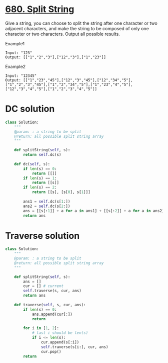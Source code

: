 # [680. Split String](https://www.lintcode.com/problem/split-string/description)

Give a string, you can choose to split the string after one character or two adjacent characters, and make the string to be composed of only one character or two characters. Output all possible results.

Example1
```
Input: "123"
Output: [["1","2","3"],["12","3"],["1","23"]]
```
Example2
```
Input: "12345"
Output: [["1","23","45"],["12","3","45"],["12","34","5"],["1","2","3","45"],["1","2","34","5"],["1","23","4","5"],["12","3","4","5"],["1","2","3","4","5"]]
```

# DC solution
```python
class Solution:
    """
    @param: : a string to be split
    @return: all possible split string array
    """

    def splitString(self, s):
        return self.dc(s)
        
    def dc(self, s):
        if len(s) == 0:
            return [[]]
        if len(s) == 1:
            return [[s]]
        if len(s) == 2:
            return [[s], [s[0], s[1]]]
        
        ans1 = self.dc(s[1:])
        ans2 = self.dc(s[2:])
        ans = [[s[:1]] + a for a in ans1] + [[s[:2]] + a for a in ans2]
        return ans
```

# Traverse solution
```python
class Solution:
    """
    @param: : a string to be split
    @return: all possible split string array
    """

    def splitString(self, s):
        ans = []
        cur = [] # current
        self.traverse(s, cur, ans)
        return ans
        
    def traverse(self, s, cur, ans):
        if len(s) == 0:
            ans.append(cur[:])
            return
            
        for i in [1, 2]:
            # last i should be len(s)
            if i <= len(s):
                cur.append(s[:i])
                self.traverse(s[i:], cur, ans)
                cur.pop()
        return 
```